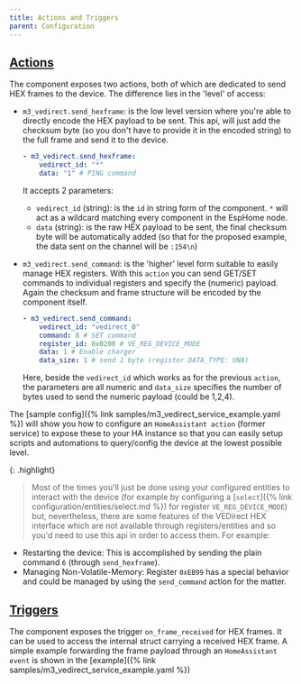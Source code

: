 ```yaml
---
title: Actions and Triggers
parent: Configuration
---
```


## [Actions](https://esphome.io/automations/actions.html)

The component exposes two actions, both of which are dedicated to send HEX frames to the device. The difference lies in the 'level' of access:

- `m3_vedirect.send_hexframe`: is the low level version where you're able to directly encode the HEX payload to be sent. This api, will just add the checksum byte (so you don't have to provide it in the encoded string) to the full frame and send it to the device.

  ```yaml
  - m3_vedirect.send_hexframe:
      vedirect_id: "*"
      data: "1" # PING command
  ```

  It accepts 2 parameters:

  - `vedirect_id` (string): is the `id` in string form of the component. `*` will act as a wildcard matching every component in the EspHome node.
  - `data` (string): is the raw HEX payload to be sent, the final checksum byte will be automatically added (so that for the proposed example, the data sent on the channel will be `:154\n`)

- `m3_vedirect.send_command`: is the 'higher' level form suitable to easily manage HEX registers. With this `action` you can send GET/SET commands to individual registers and specify the (numeric) payload. Again the checksum and frame structure will be encoded by the component itself.

  ```yaml
  - m3_vedirect.send_command:
      vedirect_id: "vedirect_0"
      command: 8 # SET command
      register_id: 0x0200 # VE_REG_DEVICE_MODE
      data: 1 # Enable charger
      data_size: 1 # send 1 byte (register DATA_TYPE: UN8)
  ```

  Here, beside the `vedirect_id` which works as for the previous `action`, the parameters are all numeric and `data_size` specifies the number of bytes used to send the numeric payload (could be 1,2,4).

The [sample config]({% link samples/m3_vedirect_service_example.yaml %}) will show you how to configure an `HomeAssistant action` (former service) to expose these to your HA instance so that you can easily setup scripts and automations to query/config the device at the lowest possible level.

{: .highlight}

> Most of the times you'll just be done using your configured entities to interact with the device (for example by configuring a [`select`]({% link configuration/entities/select.md %}) for register `VE_REG_DEVICE_MODE`) but, nevertheless, there are some features of the VEDirect HEX interface which are not available through registers/entities and so you'd need to use this api in order to access them. For example:

- Restarting the device: This is accomplished by sending the plain command `6` (through `send_hexframe`).
- Managing Non-Volatile-Memory: Register `0xEB99` has a special behavior and could be managed by using the `send_command` action for the matter.

## [Triggers](https://esphome.io/automations/actions.html#triggers)

The component exposes the trigger `on_frame_received` for HEX frames. It can be used to access the internal struct carrying a received HEX frame. A simple example forwarding the frame payload through an `HomeAssistant event` is shown in the [example]({% link samples/m3_vedirect_service_example.yaml %})
